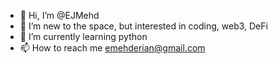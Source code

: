 - 👋 Hi, I’m @EJMehd
- 💖 I’m new to the space, but interested in coding, web3, DeFi
- 🌱 I’m currently learning python
- 📫 How to reach me emehderian@gmail.com

<!---
EJMehd/EJMehd is a ✨ special ✨ repository because its `README.md` (this file) appears on your GitHub profile.
You can click the Preview link to take a look at your changes.
--->

